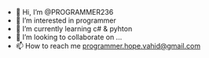 - 👋 Hi, I’m @PROGRAMMER236
- 👀 I’m interested in programmer
- 🌱 I’m currently learning c# & pyhton 
- 💞️ I’m looking to collaborate on ...
- 📫 How to reach me programmer.hope.vahid@gmail.com 

<!---
PROGRAMMER236/PROGRAMMER236 is a ✨ special ✨ repository because its `README.md` (this file) appears on your GitHub profile.
You can click the Preview link to take a look at your changes.
--->
